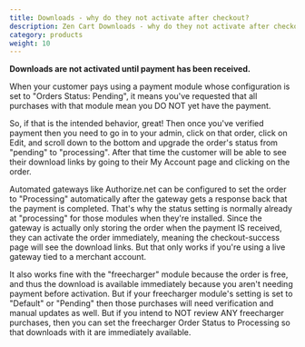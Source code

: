 ```yaml
---
title: Downloads - why do they not activate after checkout? 
description: Zen Cart Downloads - why do they not activate after checkout? 
category: products
weight: 10
---
```


**Downloads are not activated until payment has been received.**

When your customer pays using a payment module whose configuration is set to "Orders Status: Pending", it means you've requested that all purchases with that module mean you DO NOT yet have the payment.

So, if that is the intended behavior, great! Then once you've verified payment then you need to go in to your admin, click on that order, click on Edit, and scroll down to the bottom and upgrade the order's status from "pending" to "processing". After that time the customer will be able to see their download links by going to their My Account page and clicking on the order.

Automated gateways like Authorize.net can be configured to set the order to "Processing" automatically after the gateway gets a response back that the payment is completed. That's why the status setting is normally already at "processing" for those modules when they're installed. Since the gateway is actually only storing the order when the payment IS received, they can activate the order immediately, meaning the checkout-success page will see the download links. But that only works if you're using a live gateway tied to a merchant account.

It also works fine with the "freecharger" module because the order is free, and thus the download is available immediately because you aren't needing payment before activation. But if your freecharger module's setting is set to "Default" or "Pending" then those purchases will need verification and manual updates as well.
But if you intend to NOT review ANY freecharger purchases, then you can set the freecharger Order Status to Processing so that downloads with it are immediately available.

